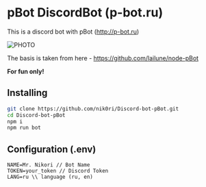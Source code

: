 # pBot DiscordBot (p-bot.ru)

This is a discord bot with pBot (http://p-bot.ru)

![PHOTO](https://i.ibb.co/j6rtGbf/image.png)

The basis is taken from here - https://github.com/lailune/node-pBot

**For fun only!**

## Installing

```sh
git clone https://github.com/nik0ri/Discord-bot-pBot.git
cd Discord-bot-pBot
npm i
npm run bot
```

## Configuration (.env)
```env
NAME=Mr. Nikori // Bot Name
TOKEN=your_token // Discord Token
LANG=ru \\ language (ru, en)
```
